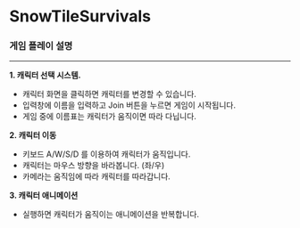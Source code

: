 # SnowTileSurvivals

### 게임 플레이 설명
---
__1. 캐릭터 선택 시스템.__
   - 캐릭터 화면을 클릭하면 캐릭터를 변경할 수 있습니다.
   - 입력창에 이름을 입력하고 Join 버튼을 누르면 게임이 시작됩니다.
   - 게임 중에 이름표는 캐릭터가 움직이면 따라 다닙니다.
     
__2. 캐릭터 이동__
   - 키보드 A/W/S/D 를 이용하여 캐릭터가 움직입니다.
   - 캐릭터는 마우스 방향을 바라봅니다. (좌/우)
   - 카메라는 움직임에 따라 캐릭터를 따라갑니다.
     
__3. 캐릭터 애니메이션__
   - 실행하면 캐릭터가 움직이는 애니메이션을 반복합니다.
